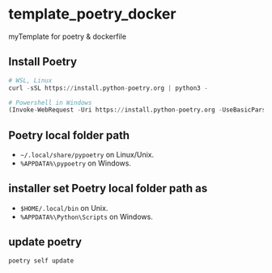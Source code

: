 # template_poetry_docker
myTemplate for poetry &amp; dockerfile


## Install Poetry
```python
# WSL, Linux
curl -sSL https://install.python-poetry.org | python3 -

# Powershell in Windows
(Invoke-WebRequest -Uri https://install.python-poetry.org -UseBasicParsing).Content | python -
```


## Poetry local folder path
- `~/.local/share/pypoetry` on Linux/Unix.
- `%APPDATA%\pypoetry` on Windows.

## installer set Poetry local folder path as
- `$HOME/.local/bin` on Unix.
- `%APPDATA%\Python\Scripts` on Windows.


## update poetry
```
poetry self update
```
